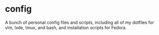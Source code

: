 config
======

A bunch of personal config files and scripts,
including all of my dotfiles for vim, lxde, tmux, and bash,
and installation scripts for Fedora.
